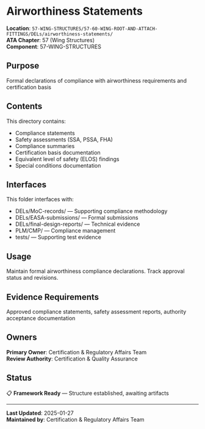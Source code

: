 # Airworthiness Statements

**Location**: `57-WING-STRUCTURES/57-60-WING-ROOT-AND-ATTACH-FITTINGS/DELs/airworthiness-statements/`  
**ATA Chapter**: 57 (Wing Structures)  
**Component**: 57-WING-STRUCTURES

## Purpose

Formal declarations of compliance with airworthiness requirements and certification basis

## Contents

This directory contains:

- Compliance statements
- Safety assessments (SSA, PSSA, FHA)
- Compliance summaries
- Certification basis documentation
- Equivalent level of safety (ELOS) findings
- Special conditions documentation

## Interfaces

This folder interfaces with:

- DELs/MoC-records/ — Supporting compliance methodology
- DELs/EASA-submissions/ — Formal submissions
- DELs/final-design-reports/ — Technical evidence
- PLM/CMP/ — Compliance management
- tests/ — Supporting test evidence

## Usage

Maintain formal airworthiness compliance declarations. Track approval status and revisions.

## Evidence Requirements

Approved compliance statements, safety assessment reports, authority acceptance documentation

## Owners

**Primary Owner**: Certification & Regulatory Affairs Team  
**Review Authority**: Certification & Quality Assurance

## Status

📋 **Framework Ready** — Structure established, awaiting artifacts

---

**Last Updated**: 2025-01-27  
**Maintained by**: Certification & Regulatory Affairs Team
